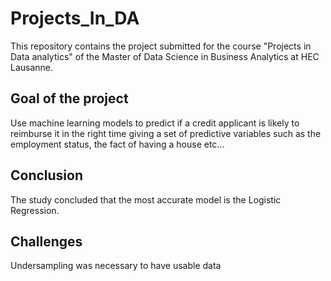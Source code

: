 # Projects_In_DA

This repository contains the project submitted for the course "Projects in Data analytics" of the Master of Data Science in Business Analytics at HEC Lausanne.

## Goal of the project

Use machine learning models to predict if a credit applicant is likely to reimburse it in the right time giving a set of predictive variables such as the employment status, the fact of having a house etc...

## Conclusion

The study concluded that the most accurate model is the Logistic Regression.

## Challenges
Undersampling was necessary to have usable data
